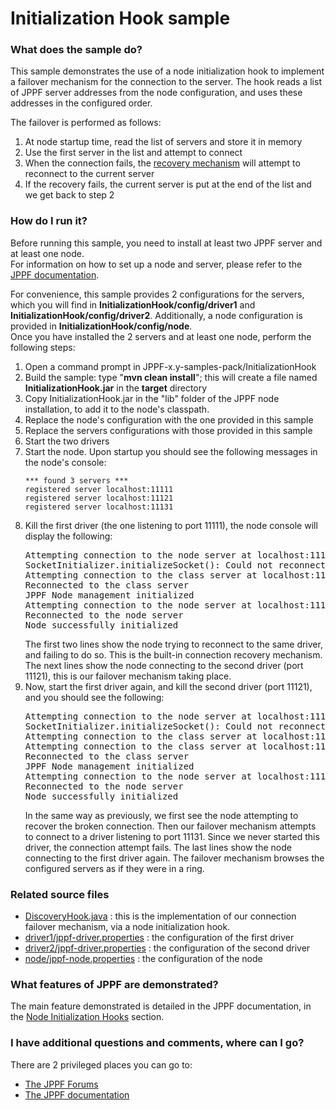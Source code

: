 # Initialization Hook sample

<h3>What does the sample do?</h3>
<p>This sample demonstrates the use of a node initialization hook to implement a failover mechanism for the connection to the server.
The hook reads a list of JPPF server addresses from the node configuration, and uses these addresses in the configured order.
<p>The failover is performed as follows:
<ol class="samplesList">
  <li>At node startup time, read the list of servers and store it in memory</li>
  <li>Use the first server in the list and attempt to connect</li>
  <li>When the connection fails, the <a href="https://www.jppf.org/doc/6.3/index.php?title=Node_configuration#Recovery_and_failover">recovery mechanism</a> will attempt to reconnect to the current server</li>
  <li>If the recovery fails, the current server is put at the end of the list and we get back to step 2</li>
</ol>

<h3>How do I run it?</h3>
Before running this sample, you need to install at least two JPPF server and at least one node.<br>
For information on how to set up a node and server, please refer to the <a href="https://www.jppf.org/doc/6.3/index.php?title=Introduction">JPPF documentation</a>.<br>
<p>For convenience, this sample provides 2 configurations for the servers, which you will find in <b>InitializationHook/config/driver1</b> and <b>InitializationHook/config/driver2</b>.
Additionally, a node configuration is provided in <b>InitializationHook/config/node</b>.<br/>
Once you have installed the 2 servers and at least one node, perform the following steps:
<ol class="samplesList">
  <li>Open a command prompt in JPPF-x.y-samples-pack/InitializationHook</li>
  <li>Build the sample: type "<b>mvn clean install</b>"; this will create a file named <b>InitializationHook.jar</b> in the <b>target</b> directory</li>
  <li>Copy InitializationHook.jar in the "lib" folder of the JPPF node installation, to add it to the node's classpath.</li>
  <li>Replace the node's configuration with the one provided in this sample</li>
  <li>Replace the servers configurations with those provided in this sample</li>
  <li>Start the two drivers</li>
  <li>Start the node. Upon startup you should see the following messages in the node's console:
<pre class="samples"><code>*** found 3 servers ***
registered server localhost:11111
registered server localhost:11121
registered server localhost:11131
</code></pre>
  </li>
  <li>Kill the first driver (the one listening to port 11111), the node console will display the following:
<pre class="samples">Attempting connection to the node server at localhost:11111
SocketInitializer.initializeSocket(): Could not reconnect to the remote server
Attempting connection to the class server at localhost:11121
Reconnected to the class server
JPPF Node management initialized
Attempting connection to the node server at localhost:11121
Reconnected to the node server
Node successfully initialized
</pre>
  The first two lines show the node trying to reconnect to the same driver, and failing to do so. This is the built-in connection recovery mechanism.
  The next lines show the node connecting to the second driver (port 11121), this is our failover mechanism taking place.
  </li>
  <li>Now, start the first driver again, and kill the second driver (port 11121), and you should see the following:
<pre class="samples">Attempting connection to the node server at localhost:11121
SocketInitializer.initializeSocket(): Could not reconnect to the remote server
Attempting connection to the class server at localhost:11131
Attempting connection to the class server at localhost:11111
Reconnected to the class server
JPPF Node management initialized
Attempting connection to the node server at localhost:11111
Reconnected to the node server
Node successfully initialized
</pre>
  In the same way as previously, we first see the node attempting to recover the broken connection.
  Then our failover mechanism attempts to connect to a driver listening to port 11131. Since we never started this driver, the connection attempt fails.
  The last lines show the node connecting to the first driver again. The failover mechanism browses the configured servers as if they were in a ring.
  </li>
</ol>

<h3>Related source files</h3>
<ul class="samplesList">
  <li><a href="target/tohtml/src/org/jppf/example/initializationhook/DiscoveryHook.java">DiscoveryHook.java</a> : this is the implementation of our connection failover mechanism, via a node initialization hook.</li>
  <li><a href="target/tohtml/config/driver1/jppf-driver.properties">driver1/jppf-driver.properties</a> : the configuration of the first driver</li>
  <li><a href="target/tohtml/config/driver2/jppf-driver.properties">driver2/jppf-driver.properties</a> : the configuration of the second driver</li>
  <li><a href="target/tohtml/config/node/jppf-node.properties">node/jppf-node.properties</a> : the configuration of the node</li>
</ul>

<h3>What features of JPPF are demonstrated?</h3>
The main feature demonstrated is detailed in the JPPF documentation, in the
<a href="https://www.jppf.org/doc/6.3/index.php?title=Node_initialization_hooks">Node Initialization Hooks</a> section.

<h3>I have additional questions and comments, where can I go?</h3>
<p>There are 2 privileged places you can go to:
<ul class="samplesList">
  <li><a href="https://www.jppf.org/forums">The JPPF Forums</a></li>
  <li><a href="https://www.jppf.org/doc/6.2">The JPPF documentation</a></li>
</ul>

